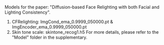 Models for the paper: "Diffusion-based Face Relighting with both Facial and Lighting Consistency".
1. CFRelighting: ImgCond_ema_0.9999_050000.pt & ImgEncoder_ema_0.9999_050000.pt
2. Skin tone scale: skintone_recog1.h5
For more details, please refer to the "Model" folder in the supplementary. 
